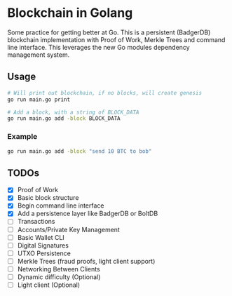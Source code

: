 # Blockchain in Golang

Some practice for getting better at Go. This is a persistent (BadgerDB)
blockchain implementation with Proof of Work, Merkle Trees and command line
interface. This leverages the new Go modules dependency management system.

## Usage

```bash
# Will print out blockchain, if no blocks, will create genesis
go run main.go print

# Add a block, with a string of BLOCK_DATA
go run main.go add -block BLOCK_DATA
```

### Example
```bash
go run main.go add -block "send 10 BTC to bob"
```

## TODOs

- [x] Proof of Work
- [x] Basic block structure
- [x] Begin command line interface
- [x] Add a persistence layer like BadgerDB or BoltDB
- [ ] Transactions
- [ ] Accounts/Private Key Management
- [ ] Basic Wallet CLI
- [ ] Digital Signatures
- [ ] UTXO Persistence
- [ ] Merkle Trees (fraud proofs, light client support)
- [ ] Networking Between Clients
- [ ] Dynamic difficulty (Optional)
- [ ] Light client (Optional)
